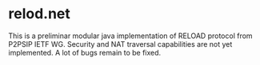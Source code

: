 # relod.net
This is a preliminar modular java implementation of RELOAD protocol from P2PSIP IETF WG. Security and NAT traversal capabilities are not yet implemented. A lot of bugs remain to be fixed.
